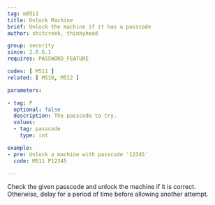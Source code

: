 ```yaml
---
tag: m0511
title: Unlock Machine
brief: Unlock the machine if it has a passcode
author: shitcreek, thinkyhead

group: security
since: 2.0.6.1
requires: PASSWORD_FEATURE

codes: [ M511 ]
related: [ M510, M512 ]

parameters:

- tag: P
  optional: false
  description: The passcode to try.
  values:
  - tag: passcode
    type: int

example:
- pre: Unlock a machine with passcode '12345'
  code: M511 P12345

---
```


Check the given passcode and unlock the machine if it is correct. Otherwise, delay for a period of time before allowing another attempt.
